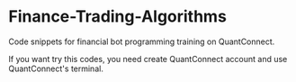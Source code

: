 # Finance-Trading-Algorithms

Code snippets for financial bot programming training on QuantConnect.

If you want try this codes, you need create QuantConnect account and use QuantConnect's terminal.
